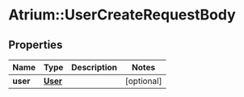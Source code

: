 # Atrium::UserCreateRequestBody

## Properties
Name | Type | Description | Notes
------------ | ------------- | ------------- | -------------
**user** | [**User**](User.md) |  | [optional] 


